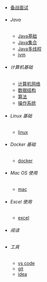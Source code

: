 
* [备战面试](./docs/a-1备战面试.md)
* ###### Java

  * [Java基础](./docs/b-1面试题总结-Java基础.md)
  * [Java集合](./docs/b-2Java集合.md)
  * [Java多线程](./docs/b-3Java多线程.md)
  * [jvm](./docs/b-4jvm.md)
* ###### 计算机基础
  
  * [计算机网络](./docs/c-1计算机网络.md)
  * [数据结构](./docs/c-2数据结构.md)
  * [算法](./docs/c-3算法.md)
  * [操作系统](./docs/c-4操作系统.md)


- ###### Linux 基础

  - [linux](./docs/linux/linux.md)

- ###### Docker 基础

  * [docker](./docs/docker/docker.md)

- ###### Mac OS 使用

  - [mac](./docs/mac/mac.md)

- ###### Excel 使用

  - [excel](./docs/excel/excel.md)

- ###### 阅读

- ###### 工具

  - [vs code](./docs/tools/vscode.md)
  - [git](./docs/tools/git.md)
  - [idea](./docs/tools/idea.md)

